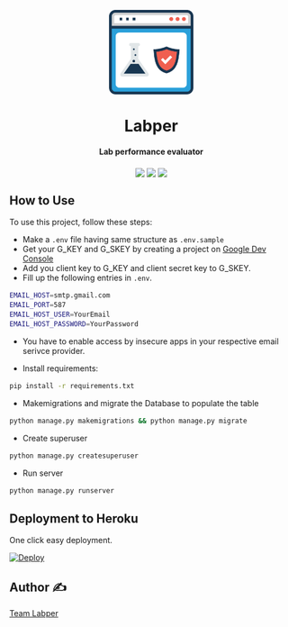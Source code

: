 <p align='center'> <img src="static/icons/lab.png" align="center" width="150"></p>

<h1 align="center">Labper</h1>
<h4 align="center">Lab performance evaluator</h4>

<p align="center">
<a href="https://travis-ci.com/aashutoshrathi/labper"><img src="https://img.shields.io/travis/com/aashutoshrathi/labper/master.svg?style=for-the-badge" align="center"></a>
<a href="https://heroku.com/deploy?template=http://github.com/aashutoshrathi/labper"><img src="https://www.herokucdn.com/deploy/button.svg" align="center"></a>
<img src="https://img.shields.io/pypi/pyversions/Django.svg?style=for-the-badge" align="center">
</p>


## How to Use

To use this project, follow these steps:

- Make a `.env` file having same structure as `.env.sample`
- Get your G_KEY and G_SKEY by creating a project on [Google Dev Console](http://console.developers.google.com/)
- Add you client key to G_KEY and client secret key to G_SKEY.
- Fill up the following entries in `.env`.

```bash
EMAIL_HOST=smtp.gmail.com
EMAIL_PORT=587
EMAIL_HOST_USER=YourEmail
EMAIL_HOST_PASSWORD=YourPassword
```

- You have to enable access by insecure apps in your respective email serivce provider.

- Install requirements:

```bash
pip install -r requirements.txt
```

- Makemigrations and migrate the Database to populate the table

```bash
python manage.py makemigrations && python manage.py migrate
```

- Create superuser

```bash
python manage.py createsuperuser
```

- Run server

```bash
python manage.py runserver
```

## Deployment to Heroku

One click easy deployment.

[![Deploy](https://www.herokucdn.com/deploy/button.svg)](https://heroku.com/deploy?template=http://github.com/aashutoshrathi/labper)


## Author ✍️

[Team Labper](https://labper.herokuapp.com/about/)
